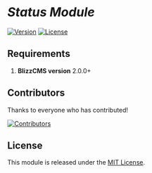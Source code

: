 # _Status Module_

[![Version](https://img.shields.io/github/v/release/wow-cms/bc_status?color=green&include_prereleases&logo=github&sort=semver&style=flat-square)](https://github.com/WoW-CMS/bc_status/releases)
[![License](https://img.shields.io/github/license/wow-cms/bc_status?color=blue&style=flat-square)](../LICENSE)

## Requirements

1. **BlizzCMS version** 2.0.0+

## Contributors

Thanks to everyone who has contributed!

[![Contributors](https://contrib.rocks/image?repo=wow-cms/bc_status)](https://github.com/WoW-CMS/bc_status/graphs/contributors)

## License

This module is released under the [MIT License](../LICENSE).
